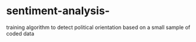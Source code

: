 # sentiment-analysis-
training algorithm to detect political orientation based on a small sample of coded data 
